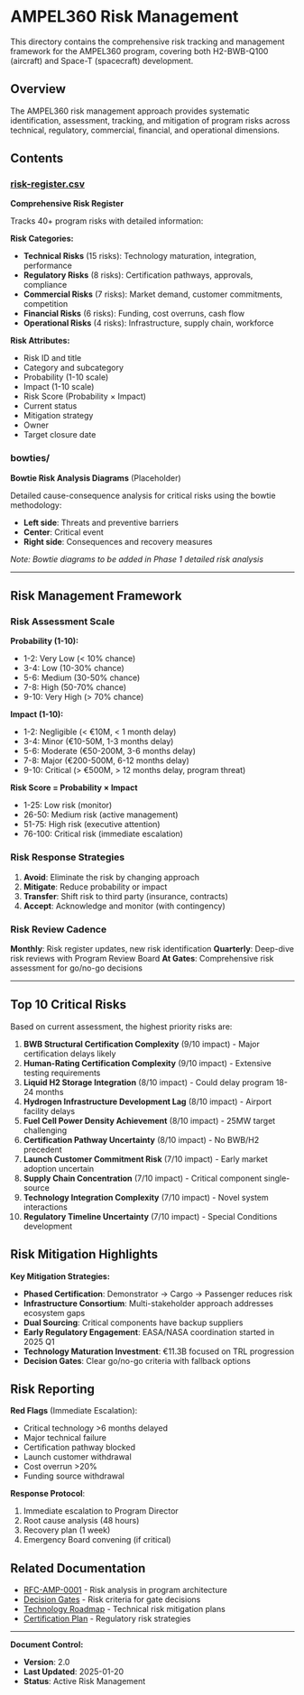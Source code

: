 # AMPEL360 Risk Management

This directory contains the comprehensive risk tracking and management framework for the AMPEL360 program, covering both H2-BWB-Q100 (aircraft) and Space-T (spacecraft) development.

## Overview

The AMPEL360 risk management approach provides systematic identification, assessment, tracking, and mitigation of program risks across technical, regulatory, commercial, financial, and operational dimensions.

## Contents

### [risk-register.csv](./risk-register.csv)
**Comprehensive Risk Register**

Tracks 40+ program risks with detailed information:

**Risk Categories:**
- **Technical Risks** (15 risks): Technology maturation, integration, performance
- **Regulatory Risks** (8 risks): Certification pathways, approvals, compliance
- **Commercial Risks** (7 risks): Market demand, customer commitments, competition
- **Financial Risks** (6 risks): Funding, cost overruns, cash flow
- **Operational Risks** (4 risks): Infrastructure, supply chain, workforce

**Risk Attributes:**
- Risk ID and title
- Category and subcategory
- Probability (1-10 scale)
- Impact (1-10 scale)
- Risk Score (Probability × Impact)
- Current status
- Mitigation strategy
- Owner
- Target closure date

### bowties/
**Bowtie Risk Analysis Diagrams** (Placeholder)

Detailed cause-consequence analysis for critical risks using the bowtie methodology:
- **Left side**: Threats and preventive barriers
- **Center**: Critical event
- **Right side**: Consequences and recovery measures

*Note: Bowtie diagrams to be added in Phase 1 detailed risk analysis*

---

## Risk Management Framework

### Risk Assessment Scale

**Probability (1-10):**
- 1-2: Very Low (< 10% chance)
- 3-4: Low (10-30% chance)
- 5-6: Medium (30-50% chance)
- 7-8: High (50-70% chance)
- 9-10: Very High (> 70% chance)

**Impact (1-10):**
- 1-2: Negligible (< €10M, < 1 month delay)
- 3-4: Minor (€10-50M, 1-3 months delay)
- 5-6: Moderate (€50-200M, 3-6 months delay)
- 7-8: Major (€200-500M, 6-12 months delay)
- 9-10: Critical (> €500M, > 12 months delay, program threat)

**Risk Score = Probability × Impact**
- 1-25: Low risk (monitor)
- 26-50: Medium risk (active management)
- 51-75: High risk (executive attention)
- 76-100: Critical risk (immediate escalation)

### Risk Response Strategies

1. **Avoid**: Eliminate the risk by changing approach
2. **Mitigate**: Reduce probability or impact
3. **Transfer**: Shift risk to third party (insurance, contracts)
4. **Accept**: Acknowledge and monitor (with contingency)

### Risk Review Cadence

**Monthly**: Risk register updates, new risk identification
**Quarterly**: Deep-dive risk reviews with Program Review Board
**At Gates**: Comprehensive risk assessment for go/no-go decisions

---

## Top 10 Critical Risks

Based on current assessment, the highest priority risks are:

1. **BWB Structural Certification Complexity** (9/10 impact) - Major certification delays likely
2. **Human-Rating Certification Complexity** (9/10 impact) - Extensive testing requirements
3. **Liquid H2 Storage Integration** (8/10 impact) - Could delay program 18-24 months
4. **Hydrogen Infrastructure Development Lag** (8/10 impact) - Airport facility delays
5. **Fuel Cell Power Density Achievement** (8/10 impact) - 25MW target challenging
6. **Certification Pathway Uncertainty** (8/10 impact) - No BWB/H2 precedent
7. **Launch Customer Commitment Risk** (7/10 impact) - Early market adoption uncertain
8. **Supply Chain Concentration** (7/10 impact) - Critical component single-source
9. **Technology Integration Complexity** (7/10 impact) - Novel system interactions
10. **Regulatory Timeline Uncertainty** (7/10 impact) - Special Conditions development

## Risk Mitigation Highlights

**Key Mitigation Strategies:**
- **Phased Certification**: Demonstrator → Cargo → Passenger reduces risk
- **Infrastructure Consortium**: Multi-stakeholder approach addresses ecosystem gaps
- **Dual Sourcing**: Critical components have backup suppliers
- **Early Regulatory Engagement**: EASA/NASA coordination started in 2025 Q1
- **Technology Maturation Investment**: €11.3B focused on TRL progression
- **Decision Gates**: Clear go/no-go criteria with fallback options

## Risk Reporting

**Red Flags** (Immediate Escalation):
- Critical technology >6 months delayed
- Major technical failure
- Certification pathway blocked
- Launch customer withdrawal
- Cost overrun >20%
- Funding source withdrawal

**Response Protocol**:
1. Immediate escalation to Program Director
2. Root cause analysis (48 hours)
3. Recovery plan (1 week)
4. Emergency Board convening (if critical)

## Related Documentation

- [RFC-AMP-0001](../RFCs/RFC-AMP-0001-Program-Architecture-v2.md) - Risk analysis in program architecture
- [Decision Gates](../Gates/go-no-go-gates.md) - Risk criteria for gate decisions
- [Technology Roadmap](../Plans/tech-roadmap.md) - Technical risk mitigation plans
- [Certification Plan](../Plans/certification-plan.md) - Regulatory risk strategies

---

**Document Control:**
- **Version**: 2.0
- **Last Updated**: 2025-01-20
- **Status**: Active Risk Management
